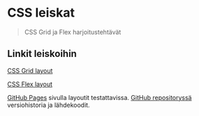 # CSS leiskat

> CSS Grid ja Flex harjoitustehtävät

## Linkit leiskoihin

[CSS Grid layout](./grid.html)

[CSS Flex layout](./flex.html)

[GitHub Pages](https://joniturunen.github.io/css-grid-and-flex-exercises/) sivulla layoutit testattavissa.
[GitHub repositoryssä](https://github.com/joniturunen/css-grid-and-flex-exercises) versiohistoria ja lähdekoodit.
